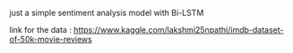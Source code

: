 just a simple sentiment analysis model with Bi-LSTM

link for the data :
https://www.kaggle.com/lakshmi25npathi/imdb-dataset-of-50k-movie-reviews
